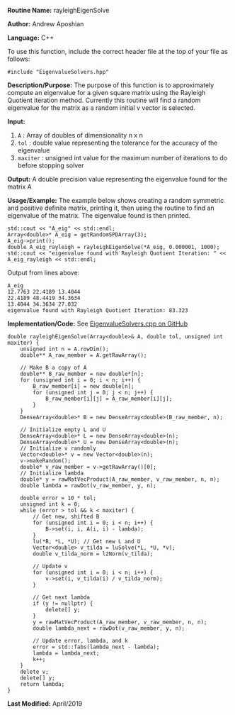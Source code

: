 **Routine Name:** rayleighEigenSolve

**Author:** Andrew Aposhian

**Language:** C++

To use this function, include the correct header file at the top of your file as follows:
```
#include "EigenvalueSolvers.hpp"
```

**Description/Purpose:** The purpose of this function is to approximately compute an eigenvalue for a given square matrix using the Rayleigh Quotient iteration method. Currently this routine will find a random eigenvalue for the matrix as a random initial v vector is selected.

**Input:**
1. `A` : Array of doubles of dimensionality n x n
2. `tol` : double value representing the tolerance for the accuracy of the eigenvalue
3. `maxiter` : unsigned int value for the maximum number of iterations to do before stopping solver

**Output:** A double precision value representing the eigenvalue found for the matrix A

**Usage/Example:** The example below shows creating a random symmetric and positive definite matrix, printing it, then using the routine to find an eigenvalue of the matrix. The eigenvalue found is then printed.
```
std::cout << "A_eig" << std::endl;
Array<double>* A_eig = getRandomSPDArray(3);
A_eig->print();
double A_eig_rayleigh = rayleighEigenSolve(*A_eig, 0.000001, 1000);
std::cout << "eigenvalue found with Rayleigh Quotient Iteration: " << A_eig_rayleigh << std::endl;
```

Output from lines above:
```
A_eig
12.7763 22.4189 13.4044 
22.4189 48.4419 34.3634 
13.4044 34.3634 27.032 
eigenvalue found with Rayleigh Quotient Iteration: 83.323
```

**Implementation/Code:**
See [EigenvalueSolvers.cpp on GitHub](https://github.com/aposhiana/math5610/blob/master/src/lib/EigenvalueSolvers.cpp)
```
double rayleighEigenSolve(Array<double>& A, double tol, unsigned int maxiter) {
    unsigned int n = A.rowDim();
    double** A_raw_member = A.getRawArray();

    // Make B a copy of A
    double** B_raw_member = new double*[n];
    for (unsigned int i = 0; i < n; i++) {
        B_raw_member[i] = new double[n];
        for (unsigned int j = 0; j < n; j++) {
            B_raw_member[i][j] = A_raw_member[i][j];
        }
    }
    DenseArray<double>* B = new DenseArray<double>(B_raw_member, n);

    // Initialize empty L and U
    DenseArray<double>* L = new DenseArray<double>(n);
    DenseArray<double>* U = new DenseArray<double>(n);
    // Initialize v randomly
    Vector<double>* v = new Vector<double>(n);
    v->makeRandom();
    double* v_raw_member = v->getRawArray()[0];
    // Initialize lambda
    double* y = rawMatVecProduct(A_raw_member, v_raw_member, n, n);
    double lambda = rawDot(v_raw_member, y, n);

    double error = 10 * tol;
    unsigned int k = 0;
    while (error > tol && k < maxiter) {
        // Get new, shifted B
        for (unsigned int i = 0; i < n; i++) {
            B->set(i, i, A(i, i) - lambda);
        }
        lu(*B, *L, *U); // Get new L and U
        Vector<double> v_tilda = luSolve(*L, *U, *v);
        double v_tilda_norm = l2Norm(v_tilda);

        // Update v
        for (unsigned int i = 0; i < n; i++) {
            v->set(i, v_tilda(i) / v_tilda_norm);
        }

        // Get next lambda
        if (y != nullptr) {
            delete[] y;
        }
        y = rawMatVecProduct(A_raw_member, v_raw_member, n, n);
        double lambda_next = rawDot(v_raw_member, y, n);

        // Update error, lambda, and k
        error = std::fabs(lambda_next - lambda);
        lambda = lambda_next;
        k++;
    }
    delete v;
    delete[] y;
    return lambda;
}
```

**Last Modified:** April/2019

